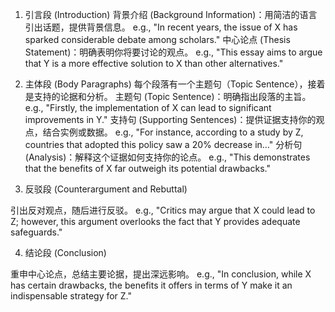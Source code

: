 1. 引言段 (Introduction)
背景介绍 (Background Information)：用简洁的语言引出话题，提供背景信息。
e.g., "In recent years, the issue of X has sparked considerable debate among scholars."
中心论点 (Thesis Statement)：明确表明你将要讨论的观点。
e.g., "This essay aims to argue that Y is a more effective solution to X than other alternatives."


2. 主体段 (Body Paragraphs) 每个段落有一个主题句（Topic Sentence），接着是支持的论据和分析。
主题句 (Topic Sentence)：明确指出段落的主旨。
e.g., "Firstly, the implementation of X can lead to significant improvements in Y."
支持句 (Supporting Sentences)：提供证据支持你的观点，结合实例或数据。
e.g., "For instance, according to a study by Z, countries that adopted this policy saw a 20% decrease in…"
分析句 (Analysis)：解释这个证据如何支持你的论点。
e.g., "This demonstrates that the benefits of X far outweigh its potential drawbacks."

3. 反驳段 (Counterargument and Rebuttal)

引出反对观点，随后进行反驳。
e.g., "Critics may argue that X could lead to Z; however, this argument overlooks the fact that Y provides adequate safeguards."

4. 结论段 (Conclusion)

重申中心论点，总结主要论据，提出深远影响。
e.g., "In conclusion, while X has certain drawbacks, the benefits it offers in terms of Y make it an indispensable strategy for Z."
